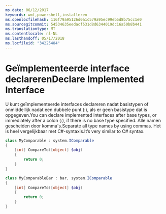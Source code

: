 ```yaml
---
ms.date: 06/12/2017
keywords: wmf,powershell,installeren
ms.openlocfilehash: 116f79a95126d0a1c579a95ec99eb5d8b75cc1e0
ms.sourcegitcommit: 54534635eedacf531d8d6344019dc16a50b8b441
ms.translationtype: MT
ms.contentlocale: nl-NL
ms.lasthandoff: 05/17/2018
ms.locfileid: "34225484"
---
```

# <a name="declare-implemented-interface"></a><span data-ttu-id="b012c-102">Geïmplementeerde interface declareren</span><span class="sxs-lookup"><span data-stu-id="b012c-102">Declare Implemented Interface</span></span>

<span data-ttu-id="b012c-103">U kunt geïmplementeerde interfaces declareren nadat basistypen of onmiddellijk nadat een dubbele punt (:), als er geen basistype dat is opgegeven.</span><span class="sxs-lookup"><span data-stu-id="b012c-103">You can declare implemented interfaces after base types, or immediately after a colon (:), if there is no base type specified.</span></span> <span data-ttu-id="b012c-104">Alle namen gescheiden door komma's.</span><span class="sxs-lookup"><span data-stu-id="b012c-104">Separate all type names by using commas.</span></span> <span data-ttu-id="b012c-105">Het is heel vergelijkbaar met C#-syntaxis.</span><span class="sxs-lookup"><span data-stu-id="b012c-105">It’s very similar to C# syntax.</span></span>

```powershell
class MyComparable : system.IComparable
{
    [int] CompareTo([object] $obj)
    {
        return 0;
    }
}

class MyComparableBar : bar, system.IComparable
{
    [int] CompareTo([object] $obj)
    {
        return 0;
    }
}
```
